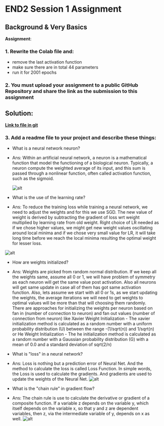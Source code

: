# END2 Session 1 Assignment

## Background & Very Basics

**Assignment**:
### 1. Rewrite the Colab file and:
  - remove the last activation function
  - make sure there are in total 44 parameters
  - run it for 2001 epochs
### 2. You must upload your assignment to a public GitHub Repository and share the link as the submission to this assignment

## Solution:

**[Link to file in git](https://github.com/sairamsubramaniam/tsai_nlp/blob/master/end_course_v2/1_intro_to_nn/group_submission/END2_0_Session_1.ipynb)**

### 3. Add a readme file to your project and describe these things:
  - What is a neural network neuron?
  - Ans: Within an artificial neural network, a neuron is a mathematical function that model the functioning of a biological neuron.
    Typically, a neuron compute the weighted average of its input, and this sum is passed through a nonlinear function, often called activation function, such as the sigmoid.

    ![alt](https://i.stack.imgur.com/wXL9A.png)
  - What is the use of the learning rate?
  - Ans: To reduce the training loss while training a neural network, we need to adjust the weights and for this we use SGD. The new value of weight is derived by subtracting the gradient of loss wrt weight multiplied by learning rate from old weight. Right choice of LR needed as if we chose higher values, we might get new weight values oscillating around local minima and if we chose very small value for LR, it will  take long time before we reach the local minima resulting the optimal weight for lesser loss.

  ![alt](https://www.fromthegenesis.com/wp-content/uploads/2020/04/lr_12420_1-1024x384.png)

  - How are weights initialized?
  - Ans: Weights are picked from random normal distribution. If we keep all the weights same, assume all 0 or 1, we will have problem of symmetry as each neuron will get the same value post activation. Also all neurons will get same update in case all of them has got same activation function. Also, lets assume we start with all 0 or 1s, as we start updating the weights, the average iterations we will need to get weights to optimal values will be more than that will choosing them randomly.
    There are approaches for initializing the weights per neuron based on fan in (number of connection to neuron) and fan out values (number of connection from neuron) like Xavier Weight Initialization - The xavier initialization method is calculated as a random number with a uniform probability distribution (U) between the range -(1/sqrt(n)) and 1/sqrt(n) or He Weight Initialization - The he initialization method is calculated as a random number with a Gaussian probability distribution (G) with a mean of 0.0 and a standard deviation of sqrt(2/n)

  - What is "loss" in a neural network?
  - Ans: Loss is nothing but a prediction error of Neural Net. And the method to calculate the loss is called Loss Function. In simple words, the Loss is used to calculate the gradients. And gradients are used to update the weights of the Neural Net.
    ![alt](https://cdn-images-1.medium.com/max/800/1*N1PyOYeog-vyytRbwEwQCQ.png)

  - What is the "chain rule" in gradient flow?
  - Ans: The chain rule is use to calculate the derivative or gradient of a composite function. If a variable z depends on the variable y, which itself depends on the variable x, so that y and z are dependent variables, then z, via the intermediate variable of y, depends on x as well.
    ![alt](https://miro.medium.com/max/1365/1*e6Epzbmngh2a50WUrKleUA.png)
